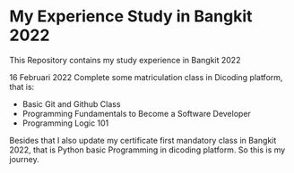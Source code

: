 # My Experience Study in Bangkit 2022
This Repository contains my study experience in Bangkit 2022

16 Februari 2022
Complete some matriculation class in Dicoding platform, that is:
- Basic Git and Github Class
- Programming Fundamentals to Become a Software Developer
- Programming Logic 101

Besides that I also update my certificate first mandatory class in Bangkit 2022, that is Python basic Programming in dicoding platform. So this is my journey.
